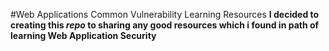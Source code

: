 #Web Applications Common Vulnerability Learning Resources
**I decided to creating this _repo_ to sharing any good resources which i found in path of learning Web Application Security**

